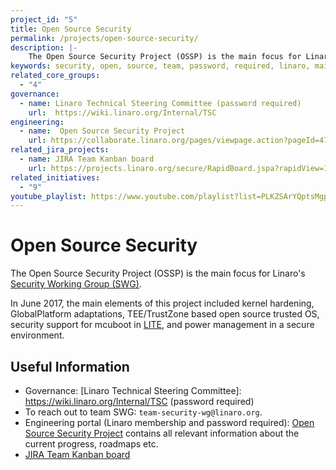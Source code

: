 ```yaml
---
project_id: "5"
title: Open Source Security
permalink: /projects/open-source-security/
description: |-
    The Open Source Security Project (OSSP) is the main focus for Linaro's Security Working Group (SWG).
keywords: security, open, source, team, password, required, linaro, main, information, project
related_core_groups:
  - "4"
governance:
  - name: Linaro Technical Steering Committee (password required)
    url:  https://wiki.linaro.org/Internal/TSC
engineering:
  - name:  Open Source Security Project
    url: https://collaborate.linaro.org/pages/viewpage.action?pageId=47843172
related_jira_projects:
  - name: JIRA Team Kanban board
    url: https://projects.linaro.org/secure/RapidBoard.jspa?rapidView=134
related_initiatives:
  - "9"
youtube_playlist: https://www.youtube.com/playlist?list=PLKZSArYQptsMgprdH2L0zJ4LWWsBKB2h4
---
```

# Open Source Security
The Open Source Security Project (OSSP) is the main focus for Linaro's [Security Working Group (SWG)](https://www.linaro.org/core/security/).

In June 2017, the main elements of this project included kernel hardening, GlobalPlatform adaptations, TEE/TrustZone based open source trusted OS, security support for mcuboot in [LITE](https://www.linaro.org/groups/lite/), and power management in a secure environment.

## Useful Information

- Governance: [Linaro Technical Steering Committee]: https://wiki.linaro.org/Internal/TSC (password required)
- To reach out to team SWG: `team-security-wg@linaro.org`.
- Engineering portal (Linaro membership and password required): [Open Source Security Project](https://collaborate.linaro.org/pages/viewpage.action?pageId=47843172) contains all relevant information about the current progress, roadmaps etc.
- [JIRA Team Kanban board](https://projects.linaro.org/secure/RapidBoard.jspa?rapidView=134)
